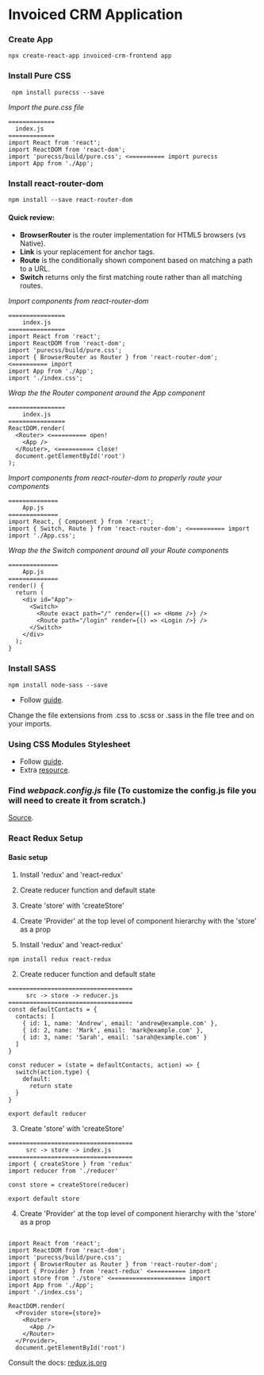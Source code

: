 # Invoiced CRM Application

### Create App
```
npx create-react-app invoiced-crm-frontend app
```

### Install Pure CSS
```
 npm install purecss --save   

```
_Import the pure.css file_
```
=============
  index.js
=============
import React from 'react';
import ReactDOM from 'react-dom';
import 'purecss/build/pure.css'; <========== import purecss
import App from './App';
```
### Install react-router-dom
```
npm install --save react-router-dom
```
#### Quick review:
* **BrowserRouter** is the router implementation for HTML5 browsers (vs Native). 
* **Link** is your replacement for anchor tags.
* **Route** is the conditionally shown component based on matching a path to a URL.
* **Switch** returns only the first matching route rather than all matching routes.

_Import components from react-router-dom_
```
================
    index.js
================
import React from 'react';
import ReactDOM from 'react-dom';
import 'purecss/build/pure.css';
import { BrowserRouter as Router } from 'react-router-dom'; <========== import
import App from './App';
import './index.css';
```
_Wrap the the Router component around the App component_

```
================
    index.js    
================
ReactDOM.render(
  <Router> <========== open!
    <App />
  </Router>, <========== close!
  document.getElementById('root')
);
```
_Import components from react-router-dom to properly route your components_
```
==============
    App.js    
==============
import React, { Component } from 'react';
import { Switch, Route } from 'react-router-dom'; <========== import
import './App.css';
```
_Wrap the the Switch component around all your Route components_
```
==============
    App.js    
==============
render() {
  return (
    <div id="App">
      <Switch>
        <Route exact path="/" render={() => <Home />} />
        <Route path="/login" render={() => <Login />} />
      </Switch>
    </div>
  );
}
```
### Install SASS
```
npm install node-sass --save
```
* Follow [guide](https://create-react-app.dev/docs/adding-a-sass-stylesheet/).

Change the file extensions from .css to .scss or .sass in the file tree and on your imports.

### Using CSS Modules Stylesheet

* Follow [guide](https://create-react-app.dev/docs/adding-a-css-modules-stylesheet/).
* Extra [resource](https://www.robinwieruch.de/create-react-app-css-modules).

### Find _webpack.config.js_ file (To customize the config.js file you will need to create it from scratch.)

[Source](https://stackoverflow.com/questions/48395804/where-is-create-react-app-webpack-config-and-files).

### React Redux Setup

#### Basic setup
1. Install 'redux' and 'react-redux'
2. Create reducer function and default state
3. Create 'store' with 'createStore'
4. Create 'Provider' at the top level of component hierarchy with the 'store' as a prop

1. Install 'redux' and 'react-redux'
```
npm install redux react-redux
```
2. Create reducer function and default state
```
===================================
     src -> store -> reducer.js    
===================================
const defaultContacts = {
  contacts: [
    { id: 1, name: 'Andrew', email: 'andrew@example.com' },
    { id: 2, name: 'Mark', email: 'mark@example.com' },
    { id: 3, name: 'Sarah', email: 'sarah@example.com' }
  ]
}

const reducer = (state = defaultContacts, action) => {
  switch(action.type) {
    default:
      return state
  }
}

export default reducer
```
3. Create 'store' with 'createStore'
```
===================================
     src -> store -> index.js    
===================================
import { createStore } from 'redux'
import reducer from './reducer'

const store = createStore(reducer)

export default store
```
4. Create 'Provider' at the top level of component hierarchy with the 'store' as a prop
```

import React from 'react';
import ReactDOM from 'react-dom';
import 'purecss/build/pure.css';
import { BrowserRouter as Router } from 'react-router-dom';
import { Provider } from 'react-redux' <========== import
import store from './store' <===================== import
import App from './App';
import './index.css';

ReactDOM.render(
  <Provider store={store}>
    <Router> 
      <App />
    </Router>
  </Provider>,
  document.getElementById('root')
```


Consult the docs: [redux.js.org](https://redux.js.org/introduction/getting-started)